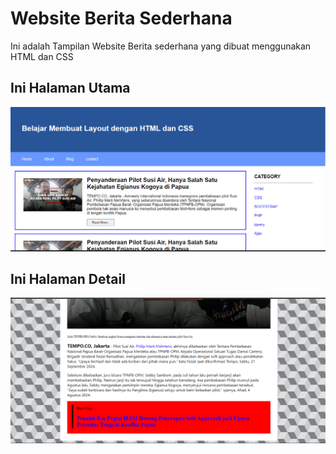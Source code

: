# Website Berita Sederhana

Ini adalah Tampilan Website Berita sederhana yang dibuat menggunakan HTML dan CSS

## Ini Halaman Utama

![alt text](image.png)

## Ini Halaman Detail

![alt text](image1.png)
